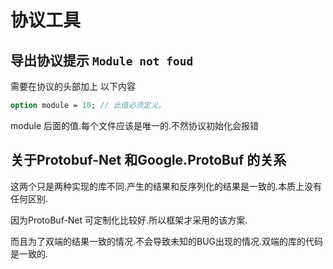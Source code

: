 # 协议工具

## 导出协议提示 `Module not foud`

需要在协议的头部加上 以下内容

```protobuf
option module = 10; // 此值必须定义。
```

module 后面的值.每个文件应该是唯一的.不然协议初始化会报错

## 关于Protobuf-Net 和Google.ProtoBuf 的关系

这两个只是两种实现的库不同.产生的结果和反序列化的结果是一致的.本质上没有任何区别.

因为ProtoBuf-Net 可定制化比较好.所以框架才采用的该方案.

而且为了双端的结果一致的情况.不会导致未知的BUG出现的情况.双端的库的代码是一致的.
